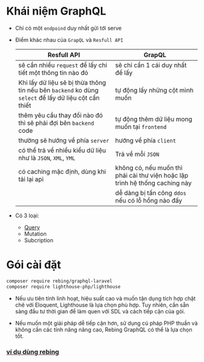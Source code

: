 # Khái niệm GraphQL

- Chỉ có một `endpoind` duy nhất gửi tới serve

- Điểm khác nhau của `GrapQL` và `Resfull API`

  | Resfull API                                                                                          | GrapQL                                                                       |
  | ---------------------------------------------------------------------------------------------------- | ---------------------------------------------------------------------------- |
  | sẽ cần nhiều `request` để lấy chi tiết một thông tin nào đó                                          | sẽ chỉ cần 1 cái duy nhất để lấy                                             |
  | Khi lấy dữ liệu sẽ bị thừa thông tin nếu bên `backend` ko dùng `select` để lấy dữ liệu cột cần thiết | tự động lấy những cột mình muốn                                              |
  | thêm yêu cầu thay đổi nào đó thì sẽ phải đợi bên `backend` code                                      | tự động thêm dữ liệu mong muốn tại `frontend`                                |
  | thường sẽ hướng về phía `server`                                                                     | hướng về phía `client`                                                       |
  | có thể trả về nhiều kiểu dữ liệu như là `JSON`, `XML`, `YML`                                         | Trả về mỗi `JSON`                                                            |
  | có caching mặc định, dùng khi tải lại api                                                            | không có, nếu muốn thì phải cài thư viện hoặc lập trình hệ thống caching này |
  |                                                                                                      | dễ dàng bị tấn công `ddos` nếu có lỗ hổng nào đấy                            |

- Có 3 loại:

  - [Query](cách%20dùng%20với%20query.md)
  - Mutation
  - Subcription

# Gói cài đặt

```sh
composer require rebing/graphql-laravel
composer require lighthouse-php/lighthouse
```

- Nếu ưu tiên tính linh hoạt, hiệu suất cao và muốn tận dụng tích hợp chặt chẽ với Eloquent, Lighthouse là lựa chọn phù hợp. Tuy nhiên, cần sẵn sàng đầu tư thời gian để làm quen với SDL và cách tiếp cận của gói.​

- Nếu muốn một giải pháp dễ tiếp cận hơn, sử dụng cú pháp PHP thuần và không cần các tính năng nâng cao, Rebing GraphQL có thể là lựa chọn tốt.

### [ví dụ dùng rebing](./rebing.md)
